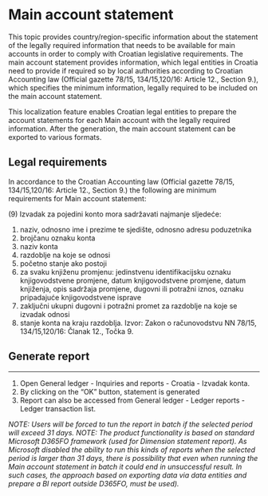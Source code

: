 # Main account statement 

This topic provides country/region-specific information about the statement of the legally required information that needs to be available for main accounts in order to comply with Croatian legislative requirements. The main account statement provides information, which legal entities in Croatia need to provide if required so by local authorities according to Croatian Accounting law (Official gazette 78/15, 134/15,120/16: Article 12., Section 9.), which specifies the minimum information, legally required to be included on the main account statement.

This localization feature enables Croatian legal entities to prepare the account statements for each Main account with the legally required information. After the generation, the main account statement can be exported to various formats.

## Legal requirements

In accordance to the Croatian Accounting law (Official gazette 78/15, 134/15,120/16: Article 12., Section 9.) the following are minimum requirements for Main account statement:

(9) Izvadak za pojedini konto mora sadržavati najmanje sljedeće:
1. naziv, odnosno ime i prezime te sjedište, odnosno adresu poduzetnika
2. brojčanu oznaku konta
3. naziv konta
4. razdoblje na koje se odnosi
5. početno stanje ako postoji
6. za svaku knjiženu promjenu: jedinstvenu identifikacijsku oznaku knjigovodstvene promjene, datum knjigovodstvene promjene, datum knjiženja, opis sadržaja promjene, dugovni ili potražni iznos, oznaku pripadajuće knjigovodstvene isprave
7. zaključni ukupni dugovni i potražni promet za razdoblje na koje se izvadak odnosi
8. stanje konta na kraju razdoblja.
Izvor: Zakon o računovodstvu NN 78/15, 134/15,120/16: Članak 12., Točka 9.



## **Generate report**
---

1. Open General ledger - Inquiries and reports - Croatia - Izvadak konta.
2. By clicking on the “OK” button, statement is generated
3. Report can also be accessed from General ledger - Ledger reports - Ledger transaction list.

_NOTE: Users will be forced to tun the report in batch if the selected period will exceed 31 days._
_NOTE: The product functionality is based on standard Microsoft D365FO framework (used for Dimension statement report). As Microsoft disabled the ability to run this kinds of reports when the selected period is larger than 31 days, there is possibility that even when running the Main account statement in batch it could end in unsuccessful result. In such cases, the approach based on exporting data via data entities and prepare a BI report outside D365FO, must be used)._

















